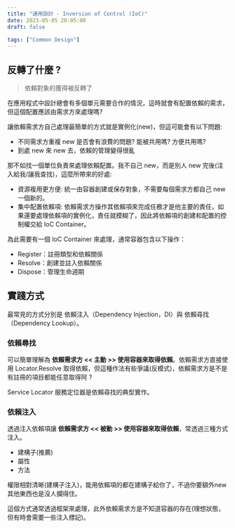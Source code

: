 ```yaml
---
title: "通用設計 - Inversion of Control (IoC)"
date: 2023-05-05 20:05:00
draft: false

tags: ["Common Design"]
---
```


## 反轉了什麼 ?
> 依賴對象的獲得被反轉了

在應用程式中設計總會有多個單元需要合作的情況，這時就會有配置依賴的需求，但這個配置應該由需求方來處理嗎?

讓依賴需求方自己處理最簡單的方式就是實例化(new)，但這可能會有以下問題:
- 不同需求方重複 new 是否會有浪費的問題? 能被共用嗎? 方便共用嗎?
- 到處 new 來 new 去，依賴的管理變得很亂

那不如找一個單位負責來處理依賴配置。我不自己 new，而是別人 new 完後(注入給我/讓我查找)，這麼所帶來的好處:

- 資源複用更方便: 統一由容器創建或保存對象，不需要每個需求方都自己 new 一個新的。
- 集中配置依賴項: 依賴需求方操作其依賴項來完成任務才是他主要的責任，如果還要處理依賴項的實例化，責任就模糊了，因此將依賴項的創建和配置的控制權交給 IoC Container。

為此需要有一個 IoC Container 來處理，通常容器包含以下操作：
- Register：註冊類型和依賴關係
- Resolve：創建並註入依賴關係
- Dispose：管理生命週期

## 實踐方式
最常見的方式分別是 依賴注入（Dependency Injection，DI）與 依賴尋找（Dependency Lookup）。

### 依賴尋找
可以簡單理解為 **依賴需求方 << 主動 >> 使用容器來取得依賴**。依賴需求方直接使用 Locator.Resolve 取得依賴，但這種作法有些爭議(反模式)，依賴需求方是不是有註冊的項目都能任意取得阿 ?

Service Locator 服務定位器是依賴尋找的典型實作。

### 依賴注入
透過注入依賴項讓 **依賴需求方 << 被動 >> 使用容器來取得依賴**，常透過三種方式注入。
-  建構子(推薦)
-  屬性
-  方法

權限相對清晰(建構子注入)，能用依賴項的都在建構子給你了，不過你要額外new 其他東西也是沒人攔得住。

這個方式通常透過框架來處理，此外依賴需求方是不知道容器的存在(理想狀態，但有時會需要一些注入標記)。
